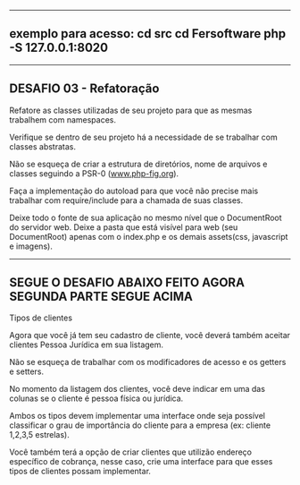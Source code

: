 --------------------------------
exemplo para acesso:
cd src
cd Fersoftware
php -S 127.0.0.1:8020
---------------------------------

-------------------------------------------
DESAFIO 03 - Refatoração <br>
--------------------------------------------
Refatore as classes utilizadas de seu projeto para que as mesmas trabalhem com namespaces.

Verifique se dentro de seu projeto há a necessidade de se trabalhar com classes abstratas.

Não se esqueça de criar a estrutura de diretórios, nome de arquivos e classes seguindo a PSR-0 (www.php-fig.org).

Faça a implementação do autoload para que você não precise mais trabalhar com require/include para a chamada de suas classes.

Deixe todo o fonte de sua aplicação no mesmo nível que o DocumentRoot do servidor web. Deixe a pasta que está visível para web (seu DocumentRoot) apenas com o index.php e os demais assets(css, javascript e imagens).



-----------------------------------------------------------------------
SEGUE O DESAFIO ABAIXO FEITO AGORA SEGUNDA PARTE SEGUE ACIMA
----------------------------------------------------------------------
Tipos de clientes

Agora que você já tem seu cadastro de cliente, você deverá também aceitar clientes Pessoa Jurídica em sua listagem.

Não se esqueça de trabalhar com os modificadores de acesso e os getters e setters.

No momento da listagem dos clientes, você deve indicar em uma das colunas se o cliente é pessoa física ou jurídica.

Ambos os tipos devem implementar uma interface onde seja possível classificar o grau de importância do cliente para a empresa (ex: cliente 1,2,3,5 estrelas).

Você também terá a opção de criar clientes que utilizão endereço específico de cobrança, nesse caso, crie uma interface para que esses tipos de clientes possam implementar.
